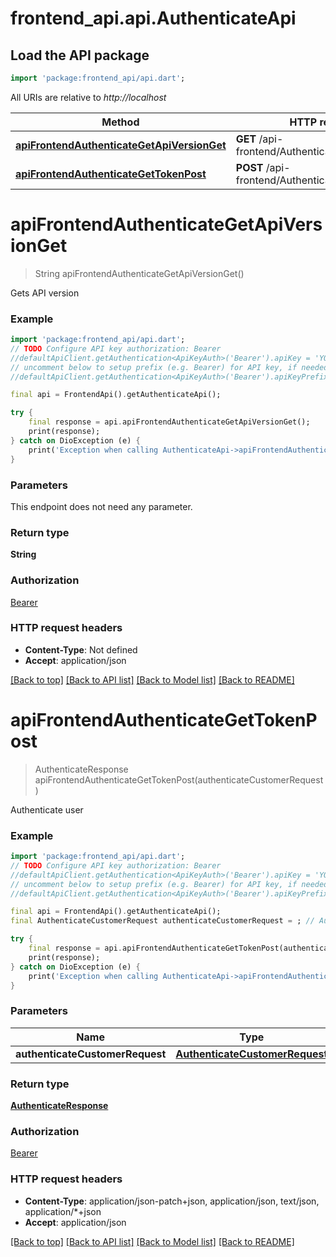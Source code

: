 # frontend_api.api.AuthenticateApi

## Load the API package
```dart
import 'package:frontend_api/api.dart';
```

All URIs are relative to *http://localhost*

Method | HTTP request | Description
------------- | ------------- | -------------
[**apiFrontendAuthenticateGetApiVersionGet**](AuthenticateApi.md#apifrontendauthenticategetapiversionget) | **GET** /api-frontend/Authenticate/GetApiVersion | Gets API version
[**apiFrontendAuthenticateGetTokenPost**](AuthenticateApi.md#apifrontendauthenticategettokenpost) | **POST** /api-frontend/Authenticate/GetToken | Authenticate user


# **apiFrontendAuthenticateGetApiVersionGet**
> String apiFrontendAuthenticateGetApiVersionGet()

Gets API version

### Example
```dart
import 'package:frontend_api/api.dart';
// TODO Configure API key authorization: Bearer
//defaultApiClient.getAuthentication<ApiKeyAuth>('Bearer').apiKey = 'YOUR_API_KEY';
// uncomment below to setup prefix (e.g. Bearer) for API key, if needed
//defaultApiClient.getAuthentication<ApiKeyAuth>('Bearer').apiKeyPrefix = 'Bearer';

final api = FrontendApi().getAuthenticateApi();

try {
    final response = api.apiFrontendAuthenticateGetApiVersionGet();
    print(response);
} catch on DioException (e) {
    print('Exception when calling AuthenticateApi->apiFrontendAuthenticateGetApiVersionGet: $e\n');
}
```

### Parameters
This endpoint does not need any parameter.

### Return type

**String**

### Authorization

[Bearer](../README.md#Bearer)

### HTTP request headers

 - **Content-Type**: Not defined
 - **Accept**: application/json

[[Back to top]](#) [[Back to API list]](../README.md#documentation-for-api-endpoints) [[Back to Model list]](../README.md#documentation-for-models) [[Back to README]](../README.md)

# **apiFrontendAuthenticateGetTokenPost**
> AuthenticateResponse apiFrontendAuthenticateGetTokenPost(authenticateCustomerRequest)

Authenticate user

### Example
```dart
import 'package:frontend_api/api.dart';
// TODO Configure API key authorization: Bearer
//defaultApiClient.getAuthentication<ApiKeyAuth>('Bearer').apiKey = 'YOUR_API_KEY';
// uncomment below to setup prefix (e.g. Bearer) for API key, if needed
//defaultApiClient.getAuthentication<ApiKeyAuth>('Bearer').apiKeyPrefix = 'Bearer';

final api = FrontendApi().getAuthenticateApi();
final AuthenticateCustomerRequest authenticateCustomerRequest = ; // AuthenticateCustomerRequest | 

try {
    final response = api.apiFrontendAuthenticateGetTokenPost(authenticateCustomerRequest);
    print(response);
} catch on DioException (e) {
    print('Exception when calling AuthenticateApi->apiFrontendAuthenticateGetTokenPost: $e\n');
}
```

### Parameters

Name | Type | Description  | Notes
------------- | ------------- | ------------- | -------------
 **authenticateCustomerRequest** | [**AuthenticateCustomerRequest**](AuthenticateCustomerRequest.md)|  | [optional] 

### Return type

[**AuthenticateResponse**](AuthenticateResponse.md)

### Authorization

[Bearer](../README.md#Bearer)

### HTTP request headers

 - **Content-Type**: application/json-patch+json, application/json, text/json, application/*+json
 - **Accept**: application/json

[[Back to top]](#) [[Back to API list]](../README.md#documentation-for-api-endpoints) [[Back to Model list]](../README.md#documentation-for-models) [[Back to README]](../README.md)

